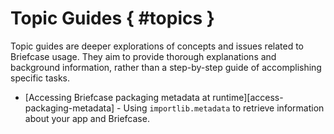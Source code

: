 # Topic Guides { #topics }

Topic guides are deeper explorations of concepts and issues related to Briefcase usage. They aim to provide thorough explanations and background information, rather than a step-by-step guide of accomplishing specific tasks.

* [Accessing Briefcase packaging metadata at runtime][access-packaging-metadata] - Using `importlib.metadata` to retrieve information about your app and Briefcase.
